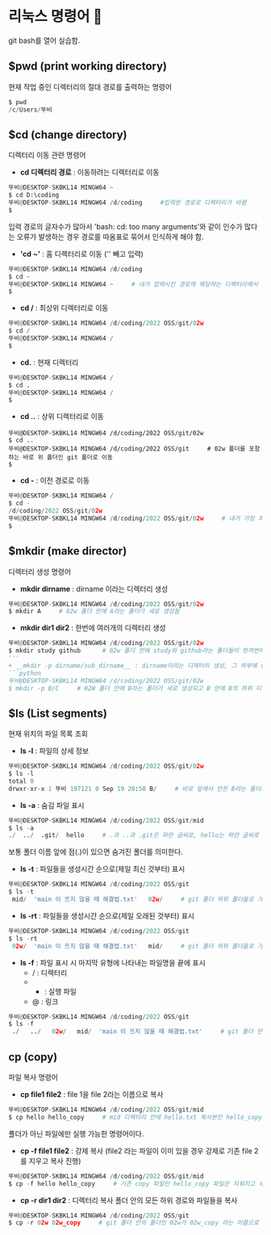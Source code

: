 # 리눅스 명령어 🐧
git bash를 열어 실습함.


## $pwd (print working directory)
현재 작업 중인 디렉터리의 절대 경로를 출력하는 명령어

```python
$ pwd
/c/Users/뚜비
```


## $cd (change directory)
디렉터리 이동 관련 명령어

+ __cd 디렉터리 경로__ : 이동하려는 디렉터리로 이동
```python
뚜비@DESKTOP-SKBKL14 MINGW64 ~
$ cd D:\coding
뚜비@DESKTOP-SKBKL14 MINGW64 /d/coding     #입력한 경로로 디렉터리가 바뀜
$
```
입력 경로의 글자수가 많아서 'bash: cd: too many arguments'와 같이 인수가 많다는 오류가 발생하는 경우 경로를 따옴표로 묶어서  인식하게 해야 함.

+ __'cd ~'__ : 홈 디렉터리로 이동 ('' 빼고 입력)
```python
뚜비@DESKTOP-SKBKL14 MINGW64 /d/coding
$ cd ~
뚜비@DESKTOP-SKBKL14 MINGW64 ~     # 내가 입력시킨 경로에 해당하는 디렉터리에서 홈 디렉터리로 변경됨
$
```

+ __cd /__ : 최상위 디렉터리로 이동
```python
뚜비@DESKTOP-SKBKL14 MINGW64 /d/coding/2022 OSS/git/02w
$ cd /
뚜비@DESKTOP-SKBKL14 MINGW64 /
$
```

+ __cd.__ : 현재 디렉터리
```python
뚜비@DESKTOP-SKBKL14 MINGW64 /
$ cd .
뚜비@DESKTOP-SKBKL14 MINGW64 /
$
```

+ __cd ..__ : 상위 디렉터리로 이동
```pyhton
뚜비@DESKTOP-SKBKL14 MINGW64 /d/coding/2022 OSS/git/02w
$ cd ..
뚜비@DESKTOP-SKBKL14 MINGW64 /d/coding/2022 OSS/git     # 02w 폴더를 포함하는 바로 위 폴더인 git 폴더로 이동
$
```

+ __cd -__ : 이전 경로로 이동
```python
뚜비@DESKTOP-SKBKL14 MINGW64 /
$ cd -
/d/coding/2022 OSS/git/02w
뚜비@DESKTOP-SKBKL14 MINGW64 /d/coding/2022 OSS/git/02w     # 내가 가장 최근에 작업했던 다른 디렉토리 경로로 이동
$
```


## $mkdir (make director)
디렉터리 생성 명령어

+ __mkdir dirname__ : dirname 이라는 디렉터리 생성
```python
뚜비@DESKTOP-SKBKL14 MINGW64 /d/coding/2022 OSS/git/02w
$ mkdir A     # 02w 폴더 안에 A라는 폴더가 새로 생성됨 
```

+ __mkdir dir1 dir2__ : 한번에 여러개의 디렉터리 생성
```python
뚜비@DESKTOP-SKBKL14 MINGW64 /d/coding/2022 OSS/git/02w
$ mkdir study github      # 02w 폴더 안에 study와 github라는 폴더들이 한꺼번에 새로 생성됨
'''
+ __mkdir -p dirname/sub_dirname__ : dirname이라는 디렉터리 생성, 그 하부에 sub_dirname이라는 하위 디렉터리 생성
```python
뚜비@DESKTOP-SKBKL14 MINGW64 /d/coding/2022 OSS/git/02w
$ mkdir -p B/C     # 02W 폴더 안에 B라는 폴더가 새로 생성되고 B 안에 B의 하위 디렉터리인 C도 같이 생성됨.
```
## $ls (List segments)
현재 위치의 파일 목록 조회
+ __ls -l__ : 파일의 상세 정보
```python
뚜비@DESKTOP-SKBKL14 MINGW64 /d/coding/2022 OSS/git/02w
$ ls -l
total 0
drwxr-xr-x 1 뚜비 197121 0 Sep 19 20:58 B/     # 바로 앞에서 만든 B라는 폴더가 02w 안에 있다는 것을 알려줌. 이외에 생성 시간, 사용자 등을 알 수 있음
```
+ __ls -a__ : 숨김 파일 표시
```python
뚜비@DESKTOP-SKBKL14 MINGW64 /d/coding/2022 OSS/git/mid
$ ls -a
./  ../  .git/  hello     # .과 ..과 .git은 파란 글씨로, hello는 하얀 글씨로 출력된다. git은숨김 파일인 것을 알 수 있다.
```
보통 폴더 이름 앞에 점(.)이 있으면 숨겨진 폴더를 의미한다.
+ __ls -t__ : 파일들을 생성시간 순으로(제일 최신 것부터) 표시
```python
뚜비@DESKTOP-SKBKL14 MINGW64 /d/coding/2022 OSS/git
$ ls -t
 mid/  'main 이 뜨지 않을 때 해결법.txt'   02w/     # git 폴더 하위 폴더들로 가장 최근에 생성된 mid부터 가장 이전에 생성된 02w까지 폴더나 파일들이 표시됨
```
     
+ __ls -rt__ : 파일들을 생성시간 순으로(제일 오래된 것부터) 표시
```python
뚜비@DESKTOP-SKBKL14 MINGW64 /d/coding/2022 OSS/git
$ ls -rt
 02w/  'main 이 뜨지 않을 때 해결법.txt'   mid/     # git 폴더 하위 폴더들로 가장 이전에 생성된 02w부터 가장 최근에 생성된 mid까지 폴더나 파일들이 표시됨.
```
+ __ls -f__ : 파일 표시 시 마지막 유형에 나타내는 파일명을 끝에 표시
  - / : 디렉터리
  - * : 실행 파일
  - @ : 링크
```python
뚜비@DESKTOP-SKBKL14 MINGW64 /d/coding/2022 OSS/git
$ ls -f
 ./   ../   02w/   mid/  'main 이 뜨지 않을 때 해결법.txt'     # git 폴더 안에는 디렉터리 2개와 txt 파일 하나가 있는 것을 알 수 있다.
```
## cp (copy)
파일 복사 명령어
+ __cp file1 file2__ : file 1을 file 2라는 이름으로 복사
```python
뚜비@DESKTOP-SKBKL14 MINGW64 /d/coding/2022 OSS/git/mid
$ cp hello hello_copy     # mid 디렉터리 안에 hello.txt 복사본인 hello_copy 파일이 있는 것을 파일 탐색기를 통해 확인 가능, 원본인 hello는 살아 있음
```
폴더가 아닌 파일에만 실행 가능한 명령어이다.
+ __cp -f file1 file2__ : 강제 복사 (file2 라는 파일이 이미 있을 경우 강제로 기존 file 2를 지우고 복사 진행)
```python
뚜비@DESKTOP-SKBKL14 MINGW64 /d/coding/2022 OSS/git/mid
$ cp -f hello hello_copy     # 기존 copy 파일인 hello_copy 파일은 지워지고 새롭게 복사 진행 (기존에 동일한 파일이 있을 경우 그 기존 파일을 지우고 복사 진행)
```
+ __cp -r dir1 dir2__ : 디렉터리 복사 폴더 안의 모든 하위 경로와 파일들을 복사
```python
뚜비@DESKTOP-SKBKL14 MINGW64 /d/coding/2022 OSS/git
$ cp -r 02w 02w_copy     # git 폴더 안의 폴더인 02w가 02w_copy 라는 이름으로 복사된 것을 확인할 수 있음. 02w_copy를 열어 하위 폴더, 파일까지 같이 복사된 것을 볼 수 있음
```
